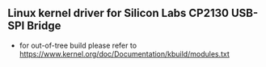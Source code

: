 ## Linux kernel driver for Silicon Labs CP2130 USB-SPI Bridge

* for out-of-tree build please refer to https://www.kernel.org/doc/Documentation/kbuild/modules.txt
